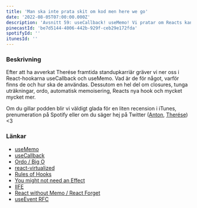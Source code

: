 ```yaml
---
title: 'Man ska inte prata skit om kod men here we go'
date: '2022-08-05T07:00:00.000Z'
description: 'Avsnitt 59: useCallback! useMemo! Vi pratar om Reacts kanske mest missförstådda hooks. Vad de är, varför de finns och några exempel på hur de ska användas.'
pinecastId: 'be7d5144-4006-442b-929f-ceb29e172fda'
spotifyId: ''
itunesId: ''
---
```


### Beskrivning

Efter att ha avverkat Therése framtida standupkarriär gräver vi ner oss i React-hookarna useCallback och useMemo. Vad är de för något, varför finns de och hur ska de användas. Dessutom en hel del om closures, tunga uträkningar, ordo, automatisk memoisering, Reacts nya hook och mycket mycket mer. 

Om du gillar podden blir vi väldigt glada för en liten recension i iTunes, prenumeration på Spotify eller om du säger hej på Twitter ([Anton](https://twitter.com/Awnton), [Therése](https://twitter.com/tkomstadius)) &lt;3

### Länkar

- [useMemo](https://reactjs.org/docs/hooks-reference.html#usememo)
- [useCallback](https://reactjs.org/docs/hooks-reference.html#usecallback)
- [Ordo / Big O](https://sv.wikipedia.org/wiki/Ordo)
- [react-virtualized](https://github.com/bvaughn/react-virtualized)
- [Rules of Hooks](https://reactjs.org/docs/hooks-rules.html)
- [You might not need an Effect](https://beta.reactjs.org/learn/you-might-not-need-an-effect)
- [IIFE](https://developer.mozilla.org/en-US/docs/Glossary/IIFE)
- [React without Memo / React Forget](https://www.youtube.com/watch?v=lGEMwh32soc)
- [useEvent RFC](https://github.com/reactjs/rfcs/pull/220)